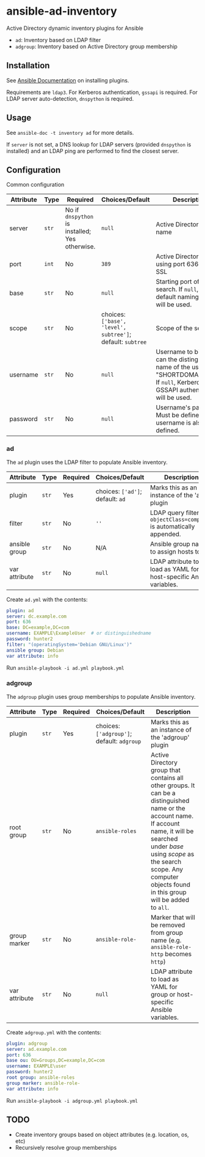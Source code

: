 
# ansible-ad-inventory

Active Directory dynamic inventory plugins for Ansible

  * `ad`: Inventory based on LDAP filter
  * `adgroup`: Inventory based on Active Directory group membership

## Installation
See [Ansible Documentation](https://docs.ansible.com/ansible/latest/dev_guide/developing_locally.html#adding-a-plugin-locally) on installing plugins.

Requirements are `ldap3`.
For Kerberos authentication, `gssapi` is required.
For LDAP server auto-detection, `dnspython` is required. 

## Usage
See `ansible-doc -t inventory ad` for more details.

If `server` is not set, a DNS lookup for LDAP servers (provided `dnspython` is installed) and an LDAP ping are performed to find the closest server.

## Configuration
Common configuration

| Attribute | Type | Required | Choices/Default | Description |
|--|--|--|--|--|
| server | `str` | No if `dnspython` is installed; Yes otherwise. | `null` | Active Directory server name |
| port | `int` | No | `389` | Active Directory Port; using port 636 enables SSL |
| base | `str` | No | `null` | Starting port of the search. If `null`, the default naming context will be used. |
| scope | `str` | No |choices: `['base', 'level', subtree']`; default: `subtree` | Scope of the search |
| username | `str` | No | `null` | Username to bind as. It can the distinguished name of the user, or "SHORTDOMAIN\user".  If `null`, Kerberos + GSSAPI authentication will be used.
| password | `str` | No | `null` | Username's password. Must be defined if username is also defined. |


### ad
The `ad` plugin uses the LDAP filter to populate Ansible inventory.

| Attribute | Type | Required | Choices/Default | Description |
|--|--|--|--|--|
| plugin | `str`| Yes | choices: `['ad']`; default: `ad` |  Marks this as an instance of the 'ad' plugin |
| filter | `str` | No | `''` | LDAP query filter. `objectClass=computer` is automatically appended. | 
| ansible group | `str` | No | N/A | Ansible group name to assign hosts to |
| var attribute | `str` | No | `null` | LDAP attribute to load as YAML for host-specific Ansible variables. |

Create `ad.yml` with the contents:

```yaml
plugin: ad
server: dc.example.com
port: 636
base: DC=example,DC=com
username: EXAMPLE\ExampleUser  # or distinguishedname
password: hunter2
filter: "(operatingSystem='Debian GNU/Linux')"
ansible group: Debian
var attribute: info
```

Run `ansible-playbook -i ad.yml playbook.yml`

### adgroup
The `adgroup` plugin uses group memberships to populate Ansible inventory.

| Attribute | Type | Required | Choices/Default | Description |
|--|--|--|--|--|
| plugin | `str`| Yes | choices: `['adgroup']`; default: `adgroup` |  Marks this as an instance of the 'adgroup' plugin |
| root group | `str` | No | `ansible-roles` | Active Directory group that contains all other groups. It can be a distinguished name or the account name. If account name, it will be searched under *base* using *scope* as the search scope. Any computer objects found in this group will be added to `all`.  | 
| group marker | `str` | No | `ansible-role-` | Marker that will be removed from group name (e.g. `ansible-role-http` becomes `http`) |
| var attribute | `str` | No | `null` | LDAP attribute to load as YAML for group or host-specific Ansible variables. |

Create `adgroup.yml` with the contents:

```yaml
plugin: adgroup
server: ad.example.com
port: 636
base ou: OU=Groups,DC=example,DC=com
username: EXAMPLE\user
password: hunter2
root group: ansible-roles
group marker: ansible-role-
var attribute: info
```

Run `ansible-playbook -i adgroup.yml playbook.yml`


## TODO
  - Create inventory groups based on object attributes (e.g. location, os, etc)
  - Recursively resolve group memberships
